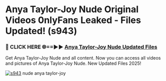 # Anya Taylor-Joy Nude Original Videos 0nlyFans Leaked - Files Updated! (s943)

<h3>🔴 CLICK HERE 🌐==►► <a href="https://tinyurl.com/yc6ubb5a" rel="nofollow">Anya Taylor-Joy Nude Updated Files</a></h3>

Get Anya Taylor-Joy Nude and all content. Now you can access all videos and pictures of Anya Taylor-Joy Nude. New Updated Files 2025!

[![s943](https://i.imgur.com/7eu0CRL.gif)](https://tinyurl.com/yc6ubb5a)
nude anya taylor-joy